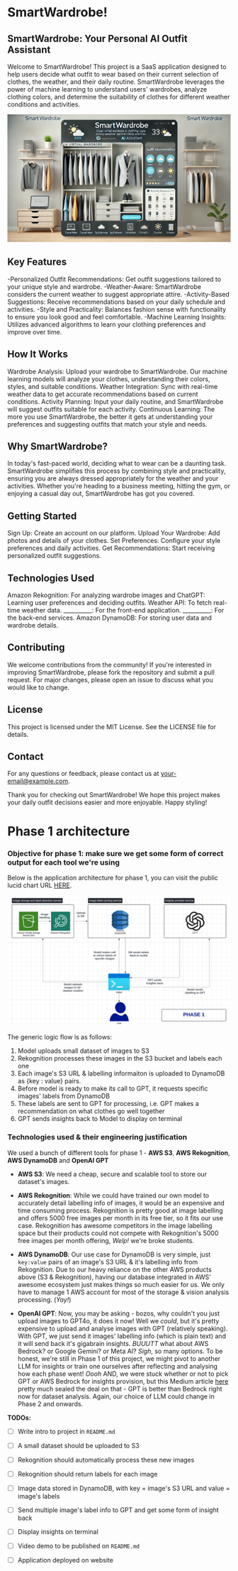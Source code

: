 # SmartWardrobe!

## SmartWardrobe: Your Personal AI Outfit Assistant
Welcome to SmartWardrobe! This project is a SaaS application designed to help users decide what outfit to wear based on their current selection of clothes, the weather, and their daily routine. SmartWardrobe leverages the power of machine learning to understand users' wardrobes, analyze clothing colors, and determine the suitability of clothes for different weather conditions and activities.

![image](src/public/images/cover-image.webp)


## Key Features
-Personalized Outfit Recommendations: Get outfit suggestions tailored to your unique style and wardrobe.
-Weather-Aware: SmartWardrobe considers the current weather to suggest appropriate attire.
-Activity-Based Suggestions: Receive recommendations based on your daily schedule and activities.
-Style and Practicality: Balances fashion sense with functionality to ensure you look good and feel comfortable.
-Machine Learning Insights: Utilizes advanced algorithms to learn your clothing preferences and improve over time.

## How It Works
Wardrobe Analysis: Upload your wardrobe to SmartWardrobe. Our machine learning models will analyze your clothes, understanding their colors, styles, and suitable conditions.
Weather Integration: Sync with real-time weather data to get accurate recommendations based on current conditions.
Activity Planning: Input your daily routine, and SmartWardrobe will suggest outfits suitable for each activity.
Continuous Learning: The more you use SmartWardrobe, the better it gets at understanding your preferences and suggesting outfits that match your style and needs.

## Why SmartWardrobe?
In today's fast-paced world, deciding what to wear can be a daunting task. SmartWardrobe simplifies this process by combining style and practicality, ensuring you are always dressed appropriately for the weather and your activities. Whether you're heading to a business meeting, hitting the gym, or enjoying a casual day out, SmartWardrobe has got you covered.

## Getting Started
Sign Up: Create an account on our platform.
Upload Your Wardrobe: Add photos and details of your clothes.
Set Preferences: Configure your style preferences and daily activities.
Get Recommendations: Start receiving personalized outfit suggestions.

## Technologies Used
Amazon Rekognition: For analyzing wardrobe images and 
ChatGPT: Learning user preferences and deciding outfits.
Weather API: To fetch real-time weather data.
__________: For the front-end application.
__________: For the back-end services.
Amazon DynamoDB: For storing user data and wardrobe details.

## Contributing
We welcome contributions from the community! If you're interested in improving SmartWardrobe, please fork the repository and submit a pull request. For major changes, please open an issue to discuss what you would like to change.

## License
This project is licensed under the MIT License. See the LICENSE file for details.

## Contact
For any questions or feedback, please contact us at your-email@example.com.

Thank you for checking out SmartWardrobe! We hope this project makes your daily outfit decisions easier and more enjoyable. Happy styling!




# Phase 1 architecture

### Objective for phase 1: make sure we get some form of correct output for each tool we're using

Below is the application architecture for phase 1, you can visit the public lucid chart URL [HERE](https://lucid.app/lucidchart/0c23461d-4a12-4536-8ea7-abcecfd7a402/view).

![image](src/public/images/phase-1.png)

The generic logic flow is as follows:

1. Model uploads small dataset of images to S3
2. Rekognition processes these images in the S3 bucket and labels each one
3. Each image's S3 URL & labelling informaiton is uploaded to DynamoDB as {key : value} pairs.
4. Before model is ready to make its call to GPT, it requests specific images' labels from DynamoDB
5. These labels are sent to GPT for processing, i.e. GPT makes a recommendation on what clothes go well together
6. GPT sends insights back to Model to display on terminal

### Technologies used & their engineering justification

We used a bunch of different tools for phase 1 - **AWS S3**, **AWS Rekognition**, **AWS DynamoDB** and **OpenAI GPT**

- **AWS S3**: We need a cheap, secure and scalable tool to store our dataset's images.
  
- **AWS Rekognition**: While we could have trained our own model to accurately detail labelling info of images, it would be an expensive and time consuming process. Rekognition is pretty good at image labelling and offers 5000 free images per month in its free tier, so it fits our use case. Rekognition has awesome competitors in the image labelling space but their products could not compete with Rekognition's 5000 free images per month offering, _Welp!_ we're broke students.
  
- **AWS DynamoDB**: Our use case for DynamoDB is very simple, just `key:value` pairs of an image's S3 URL & it's labelling info from Rekognition. Due to our heavy reliance on the other AWS products above (S3 & Rekognition), having our database integrated in AWS' awesome ecosystem just makes things so much easier for us. We only have to manage 1 AWS account for most of the storage & vision analysis processing. (_Yay!_) 
  
- **OpenAI GPT**: Now, you may be asking - bozos, why couldn't you just upload images to GPT4o, it does it now! Well we _could_, but it's pretty expensive to upload and analyse images with GPT (relatively speaking). With GPT, we just send it images' labelling info (which is plain text) and it will send back it's gigabrain insights. _BUUUTT_ what about AWS Bedrock? or Google Gemini? or Meta AI? _Sigh_, so many options. To be honest, we're still in Phase 1 of this project, we might pivot to another LLM for insights or train one ourselves after reflecting and analysing how each phase went! _Oooh_ AND, we were stuck whether or not to pick GPT or AWS Bedrock for insights provision, but this Medium article [here](https://medium.com/version-1/aws-bedrocks-claude-2-100k-vs-azure-openai-s-gpt-4-32k-a-comparative-analysis-96e3eb9fd05a) pretty much sealed the deal on that - GPT is better than Bedrock right now for dataset analysis. Again, our choice of LLM could change in Phase 2 and onwards.

**TODOs:** 
- [ ] Write intro to project in `README.md` 
- [ ] A small dataset should be uploaded to S3 
- [ ] Rekognition should automatically process these new images
- [ ] Rekognition should return labels for each image
- [ ] Image data stored in DynamoDB, with key = image's S3 URL and value = image's labels
- [ ] Send multiple image's label info to GPT and get some form of insight back
- [ ] Display insights on terminal
- [ ] Video demo to be published on `README.md`
- [ ] Application deployed on website  



